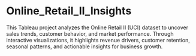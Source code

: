 # Online_Retail_II_Insights
This Tableau project analyzes the Online Retail II (UCI) dataset to uncover sales trends, customer behavior, and market performance. Through interactive visualizations, it highlights revenue drivers, customer retention, seasonal patterns, and actionable insights for business growth.
